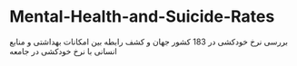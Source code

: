 # Mental-Health-and-Suicide-Rates
بررسی نرخ خودکشی در 183 کشور جهان و کشف رابطه بین امکانات بهداشتی و منابع انسانی با نرخ خودکشی در جامعه
